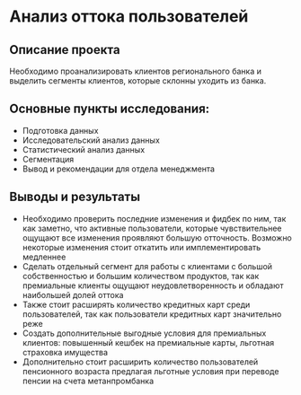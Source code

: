 # Анализ оттока пользователей
## Описание проекта
Необходимо проанализировать клиентов регионального банка и выделить сегменты клиентов, которые склонны уходить из банка.

## Основные пункты исследования:
 - Подготовка данных
 - Исследовательский анализ данных
 - Статистический анализ данных
 - Сегментация
 - Вывод и рекомендации для отдела менеджмента

## Выводы и результаты
  
- Необходимо проверить последние изменения и фидбек по ним, так как заметно, что активные пользователи, которые чувствительнее ощущают все изменения проявляют большую отточность. Возможно некоторые изменения стоит откатить или имплементировать медленнее
- Сделать отдельный сегмент для работы с клиентами с большой собственностью и большим количеством продуктов, так как премиальные клиенты ощущают неудовлетворенность и обладают наибольшей долей оттока
- Также стоит расширять количество кредитных карт среди пользователей, так как пользователи кредитных карт значительно реже
- Создать дополнительные выгодные условия для премиальных клиентов: повышенный кешбек на премиальные карты, льготная страховка имущества
- Дополнительно стоит расширить количество пользователей пенсионного возраста предлагая льготные условия при переводе пенсии на счета метанпромбанка
